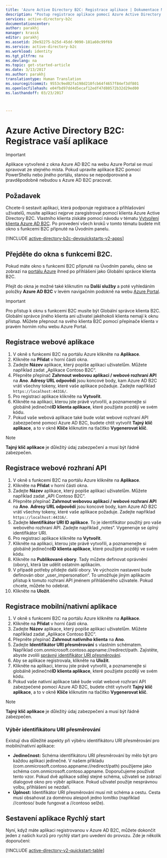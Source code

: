 ```yaml
---
title: 'Azure Active Directory B2C: Registrace aplikace | Dokumentace Microsoftu'
description: "Postup registrace aplikace pomocí Azure Active Directory B2C"
services: active-directory-b2c
documentationcenter: 
author: parakhj
manager: krassk
editor: parakhj
ms.assetid: 20e92275-b25d-45dd-9090-181a60c99f69
ms.service: active-directory-b2c
ms.workload: identity
ms.tgt_pltfrm: na
ms.devlang: na
ms.topic: get-started-article
ms.date: 3/13/2017
ms.author: parakhj
translationtype: Human Translation
ms.sourcegitcommit: 9553c9ed02fa198d210fcb64f4657f84ef3df801
ms.openlocfilehash: e04fbd97dd4d5ecaf12edf47d80572b32d29ed00
ms.lasthandoff: 03/23/2017



---
```

# <a name="azure-active-directory-b2c-register-your-application"></a>Azure Active Directory B2C: Registrace vaší aplikace

> [!IMPORTANT]
> Aplikace vytvořené z okna Azure AD B2C na webu Azure Portal se musí spravovat ze stejného místa. Pokud upravíte aplikace B2C pomocí PowerShellu nebo jiného portálu, stanou se nepodporované a pravděpodobně nebudou s Azure AD B2C pracovat.
> 
> 

## <a name="prerequisite"></a>Požadavek
Chcete-li sestavit aplikaci, která podporuje registrace a přihlašování uživatelů, musíte aplikaci nejprve zaregistrovat pomocí klienta Azure Active Directory B2C. Vlastního klienta získáte pomocí návodu v tématu [Vytvoření klienta Azure AD B2C](active-directory-b2c-get-started.md). Po provedení všech kroků v tomto tématu budete mít okno s funkcemi B2C připnuté na Úvodním panelu.

[!INCLUDE [active-directory-b2c-devquickstarts-v2-apps](../../includes/active-directory-b2c-devquickstarts-v2-apps.md)]

## <a name="navigate-to-the-b2c-features-blade"></a>Přejděte do okna s funkcemi B2C.
Pokud máte okno s funkcemi B2C připnuté na Úvodním panelu, okno se zobrazí na [portálu Azure](https://portal.azure.com/) ihned po přihlášení jako Globální správce klienta B2C.

Přejít do okna je možné také kliknutím na **Další služby** a poté vyhledáním položky **Azure AD B2C** v levém navigačním podokně na webu [Azure Portal](https://portal.azure.com/).

> [!IMPORTANT]
> Pro přístup k oknu s funkcemi B2C musíte být Globální správce klienta B2C. Globální správce jiného klienta ani uživatel jakéhokoli klienta nemají k oknu přístup.  Můžete přepnout na svého klienta B2C pomocí přepínače klienta v pravém horním rohu webu Azure Portal.
> 
> 

## <a name="register-a-web-application"></a>Registrace webové aplikace
1. V okně s funkcemi B2C na portálu Azure klikněte na **Aplikace**.
2. Klikněte na **Přidat** v horní části okna.
3. Zadejte **Název** aplikace, který popíše aplikaci uživatelům. Můžete například zadat „Aplikace Contoso B2C“.
4. Přepněte přepínač **Zahrnout webovou aplikaci / webové rozhraní API** na **Ano**. **Adresy URL odpovědí** jsou koncové body, kam Azure AD B2C vrátí všechny tokeny, které vaše aplikace požaduje. Zadejte například `https://localhost:44316/`.
5. Pro registraci aplikace klikněte na **Vytvořit**.
6. Klikněte na aplikaci, kterou jste právě vytvořili, a poznamenejte si globálně jedinečné**ID klienta aplikace**, které použijete později ve svém kódu. 
7. Pokud vaše webová aplikace také bude volat webové rozhraní API zabezpečené pomocí Azure AD B2C, budete chtít vytvořit **Tajný klíč aplikace**, a to v okně **Klíče** kliknutím na tlačítko **Vygenerovat klíč**.

> [!NOTE]
> **Tajný klíč aplikace** je důležitý údaj zabezpečení a musí být řádně zabezpečen.
> 
   

## <a name="register-a-web-api"></a>Registrace webové rozhraní API
1. V okně s funkcemi B2C na portálu Azure klikněte na **Aplikace**.
2. Klikněte na **Přidat** v horní části okna.
3. Zadejte **Název** aplikace, který popíše aplikaci uživatelům. Můžete například zadat „API Contoso B2C“.
4. Přepněte přepínač **Zahrnout webovou aplikaci / webové rozhraní API** na **Ano**. **Adresy URL odpovědí** jsou koncové body, kam Azure AD B2C vrátí všechny tokeny, které vaše aplikace požaduje. Zadejte například `https://localhost:44316/`.
5. Zadejte **Identifikátor URI ID aplikace**. To je identifikátor použitý pro vaše webového rozhraní API. Zadejte například „notes“. Vygeneruje se úplný identifikátor URI. 
6. Pro registraci aplikace klikněte na **Vytvořit**.
7. Klikněte na aplikaci, kterou jste právě vytvořili, a poznamenejte si globálně jedinečné**ID klienta aplikace**, které použijete později ve svém kódu.
8. Klikněte na **Publikované obory**. Tady můžete definovat oprávnění (obory), která lze udělit ostatním aplikacím.
9. V případě potřeby přidejte další obory. Ve výchozím nastavení bude definován obor „user_impersonation“. To umožňuje jiným aplikacím přístup k tomuto rozhraní API jménem přihlášeného uživatele. Pokud chcete, můžete ho odebrat. 
10. Klikněte na **Uložit**.

## <a name="register-a-mobilenative-application"></a>Registrace mobilní/nativní aplikace
1. V okně s funkcemi B2C na portálu Azure klikněte na **Aplikace**.
2. Klikněte na **Přidat** v horní části okna.
3. Zadejte **Název** aplikace, který popíše aplikaci uživatelům. Můžete například zadat „Aplikace Contoso B2C“.
4. Přepněte přepínač **Zahrnout nativního klienta** na **Ano**.
5. Zadejte **Identifikátor URI přesměrování** s vlastním schématem. Například com.onmicrosoft.contoso.appname://redirect/path. Zajistěte, abyste zvolili [správný identifikátor URI přesměrování](#choosing-a-redirect-uri).
6. Aby se aplikace registrovala, klikněte na **Uložit**.
7. Klikněte na aplikaci, kterou jste právě vytvořili, a poznamenejte si globálně jedinečné**ID klienta aplikace**, které použijete později ve svém kódu.
8. Pokud vaše nativní aplikace také bude volat webové rozhraní API zabezpečené pomocí Azure AD B2C, budete chtít vytvořit **Tajný klíč aplikace**, a to v okně **Klíče** kliknutím na tlačítko **Vygenerovat klíč**.

> [!NOTE]
> **Tajný klíč aplikace** je důležitý údaj zabezpečení a musí být řádně zabezpečen.
> 

### <a name="choosing-a-redirect-uri"></a>Výběr identifikátoru URI přesměrování
Existují dva důležité aspekty při výběru identifikátoru URI přesměrování pro mobilní/nativní aplikace: 
* **Jedinečnost:** Schéma identifikátoru URI přesměrování by mělo být pro každou aplikaci jedinečné. V našem příkladu (com.onmicrosoft.contoso.appname://redirect/path) použijeme jako schéma com.onmicrosoft.contoso.appname. Doporučujeme používat tento vzor. Pokud dvě aplikace sdílejí stejné schéma, uživateli se zobrazí dialogové okno pro výběr aplikace. Pokud uživatel použije nesprávnou volbu, přihlášení se nezdaří. 
* **Úplnost:** Identifikátor URI přesměrování musí mít schéma a cestu. Cesta musí obsahovat za doménou alespoň jedno lomítko (například //contoso/ bude fungovat a //contoso selže). 

## <a name="build-a-quick-start-application"></a>Sestavení aplikace Rychlý start
Nyní, když máte aplikaci registrovanou v Azure AD B2C, můžete dokončit jeden z našich kurzů pro rychlý start pro uvedení do provozu. Zde je několik doporučení:

[!INCLUDE [active-directory-v2-quickstart-table](../../includes/active-directory-b2c-quickstart-table.md)]


